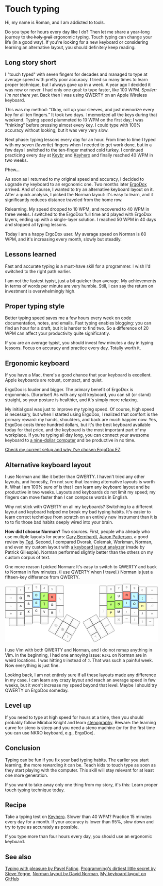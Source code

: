 # Touch typing

Hi, my name is Roman, and I am addicted to tools.

Do you type for hours every day like I do? Then let me share a year-long
journey to ~~the holy grail~~ ergonomic typing. Touch typing can change
your life (in a good way). If you're looking for a new keyboard or
considering learning an alternative layout, you should definitely keep
reading.

## Long story short

I "touch typed" with seven fingers for decades and managed to type at
average speed with pretty poor accuracy. I tried so many times to learn
proper technique, but I always gave up in a week. A year ago I decided
it was now or never. I had only one goal: to type faster, like 100 WPM.
_Spoiler: I'm not there yet_. Back then I was using QWERTY on an Apple
Wireless keyboard.

This was my method: "Okay, roll up your sleeves, and just memorize every
key for all ten fingers." It took two days. I memorized all the keys
during that weekend. Typing speed plummeted to 10 WPM on the first day;
I was "thinking" before pressing almost every key. I could type with
100% accuracy without looking, but it was very very slow.

Next phase: typing lessons every day for an hour. From time to time I
typed with my seven (favorite) fingers when I needed to get work done,
but in a few days I switched to the ten-finger method cold turkey. I
continued practicing every day at [Keybr][keybr] and [Keyhero][keyhero]
and finally reached 40 WPM in two weeks.

Phew...

As soon as I returned to my original speed and accuracy, I decided to
upgrade my keyboard to an ergonomic one. Two months later [ErgoDox][ez]
arrived. And of course, I wanted to try an alternative keyboard layout
on it. After a quick analysis, I picked the Norman layout: it's easy to
learn, and it significantly reduces distance traveled from the home row.

Relearning. My speed dropped to 10 WPM, and recovered to 40 WPM in three
weeks. I switched to the ErgoDox full time and played with ErgoDox
layers, ending up with a single-layer solution. I reached 50 WPM in 40
days and stopped all typing lessons.

Today I am a happy ErgoDox user. My average speed on Norman is 60 WPM,
and it's increasing every month, slowly but steadily.

[ez]: https://ergodox-ez.com/
[keybr]: https://www.keybr.com/
[keyhero]: https://www.keyhero.com/free-typing-test/

## Lessons learned

Fast and accurate typing is a must-have skill for a programmer. I wish
I'd switched to the right path earlier.

I am not the fastest typist, just a bit quicker than average. My
achievements in terms of words per minute are very humble. Still, I can
say the return on investment is overwhelmingly high.

## Proper typing style

Better typing speed saves me a few hours every week on code
documentation, notes, and emails. Fast typing enables blogging: you can
find an hour for a draft, but it is harder to find two. So a difference
of 20 WPM can affect your productivity quite significantly.

If you are an average typist, you should invest few minutes a day in
typing lessons. Focus on accuracy and practice every day. Totally worth
it.

## Ergonomic keyboard

If you have a Mac, there's a good chance that your keyboard is
excellent.  Apple keyboards are robust, compact, and quiet.

ErgoDox is louder and bigger. The primary benefit of ErgoDox is
ergonomics. (Surprise!) As with any split keyboard, you can sit (or
stand) straight, so your posture is healthier, and it's simply more
relaxing.

My initial goal was just to improve my typing speed. Of course, high
speed is necessary, but when I started using ErgoDox, I realized that
comfort is the primary reward: my hands, shoulders, and back are much
happier now.  Yes, ErgoDox costs three hundred dollars, but it's the
best keyboard available today for that price, and the keyboard is the
most important part of my workplace. If you're typing all day long, you
can connect your awesome keyboard to [a nine-dollar
computer](https://getchip.com/) and be productive in no time.

[Check my current setup and why I've chosen ErgoDox
EZ](/setup.html#ErgoDox%20EZ%20V3).

## Alternative keyboard layout

I use Norman and like it better than QWERTY. I haven't tried any other
layouts, and honestly, I'm not sure that learning alternative layouts is
worth it. What I am 100% sure of is that I can learn any keyboard layout
and be productive in two weeks. Layouts and keyboards do not limit my
speed; my fingers can move faster than I can compose words in English.

Why not stick with QWERTY on all my keyboards? Switching to a different
layout and keyboard helped me break my bad typing habits. It's easier to
learn correct technique from scratch on an entirely new instrument than
it is to to fix those bad habits deeply wired into your brain.

**How did I choose Norman?** Two sources. First, people who already who
use multiple layouts for years: [Gary Bernhardt][gary], [Aaron
Patterson][aaron], a good review by [Ted][ted]. Second, I compared
Dvorak, Colemak, Workman, Norman, and even my custom layout with [a
keyboard layout analyzer][kla] (made by Patrick Gillespie). Norman
performed slightly better than the others on my custom corpus of text.

One more reason I picked Norman: It's easy to switch to QWERTY and back
to Norman in few minutes. (I use QWERTY when I travel.) Norman is just a
fifteen-key difference from QWERTY.

[aaron]: https://twitter.com/search?q=from%3Atenderlove%20norman
[gary]: https://twitter.com/search?q=from%3Agarybernhardt%20norman
[kla]: http://patorjk.com/keyboard-layout-analyzer/
[ted]: http://www.tedmor.in/blog/posts/ive-been-typing-for-little-while

![Norman layout on ErgoDox](/typing-norman.png)

I use Vim with both QWERTY and Norman, and I do not remap anything in
Vim.  In the beginning, I had one annoying issue: `HJKL` on Norman are
in weird locations. I was hitting `U` instead of `J`. That was such a
painful week.  Now everything is just fine.

Looking back, I am not entirely sure if all these layouts made any
difference in my case. I can learn any crazy layout and reach an average
speed in few weeks, but it won't increase my speed beyond that level.
Maybe I should try QWERTY on ErgoDox someday.

## Level up

If you need to type at high speed for hours at a time, then you should
probably follow Mirabai Knight and learn [stenography][steno]. Beware:
the learning curve for steno is steep and you need a steno machine (or
for the first time you can use NKRO keyboard, e.g., ErgoDox).

[steno]: http://www.openstenoproject.org

## Conclusion

Typing can be fun if you fix your bad typing habits. The earlier you
start learning, the more rewarding it can be. Teach kids to touch type
as soon as they start playing with the computer. This skill will stay
relevant for at least one more generation.

If you want to take away only one thing from my story, it's this: Learn
proper touch typing technique today.

## Recipe

Take a typing test on [Keyhero][keyhero]. Slower than 40 WPM? Practice
15 minutes every day for a month. If your accuracy is lower than 95%,
slow down and try to type as accurately as possible.

If you type more than four hours every day, you should use an ergonomic
keyboard.

## See also

[Typing with pleasure by Pavel Fating](https://pavelfatin.com/typing-with-pleasure/#input-latency),
[Programming's dirtiest little secret by Steve Yegge](http://steve-yegge.blogspot.sg/2008/09/programmings-dirtiest-little-secret.html),
[Norman layout by David Norman](https://normanlayout.info/),
[My keyboard layout on GitHub](https://github.com/qmk/qmk_firmware/tree/master/layouts/community/ergodox/romanzolotarev-norman-osx)
